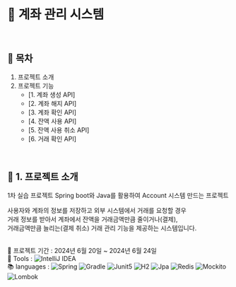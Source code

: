 # :bank: 계좌 관리 시스템
<br />

## :page_facing_up: 목차
1. 프로젝트 소개
2. 프로젝트 기능
   * [1. 계좌 생성 API]
   * [2. 계좌 해지 API]
   * [3. 계좌 확인 API]
   * [4. 잔액 사용 API]
   * [5. 잔액 사용 취소 API]
   * [6. 거래 확인 API]
<br />

## :eyes: 1. 프로젝트 소개
1차 실습 프로젝트 Spring boot와 Java를 활용하여 Account 시스템 만드는 프로젝트 <br />

사용자와 계좌의 정보를 저장하고 외부 시스템에서 거래를 요청할 경우 <br />
거래 정보를 받아서 계좌에서 잔액을 거래금액만큼 줄이거나(결제), <br />
거래금액만큼 늘리는(결제 취소) 거래 관리 기능을 제공하는 시스템입니다. <br />
<br />

:calendar: 프로젝트 기간 : 2024년 6월 20일 ~ 2024년 6월 24일 <br />
:hammer: Tools : ![IntelliJ IDEA](https://img.shields.io/badge/IntelliJIDEA-000000.svg?style=for-the-badge&logo=intellij-idea&logoColor=white)<br />
:books: languages : ![Spring](https://img.shields.io/badge/springboot-%236DB33F.svg?style=for-the-badge&logo=springboot&logoColor=white) 
![Gradle](https://img.shields.io/badge/Gradle-02303A.svg?style=for-the-badge&logo=Gradle&logoColor=white)
![Junit5](https://img.shields.io/badge/Junit5-%23C21325?style=for-the-badge&logo=junit5&logoColor=white)
![H2](https://img.shields.io/badge/H2Database-4479A1.svg?style=for-the-badge) 
![Jpa](https://img.shields.io/badge/Jpa-%236DB33F.svg?style=for-the-badge)
![Redis](https://img.shields.io/badge/redis-%23DD0031.svg?style=for-the-badge&logo=redis&logoColor=white)
![Mockito](https://img.shields.io/badge/Mockito-e0e0e0?style=for-the-badge)
![Lombok](https://img.shields.io/badge/Lombok-%23ffffff.svg?style=for-the-badge)
<br />
